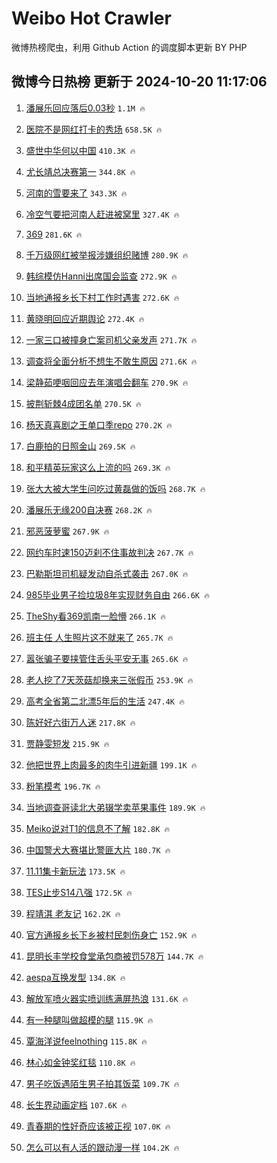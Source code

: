 # Weibo Hot Crawler 



微博热榜爬虫，利用 Github Action 的调度脚本更新 BY PHP 


## 微博今日热榜 更新于 2024-10-20 11:17:06 
1. [潘展乐回应落后0.03秒](https://s.weibo.com/weibo?q=%23%E6%BD%98%E5%B1%95%E4%B9%90%E5%9B%9E%E5%BA%94%E8%90%BD%E5%90%8E0.03%E7%A7%92%23&t=31&band_rank=1&Refer=top) `1.1M 🔥` 

1. [医院不是网红打卡的秀场](https://s.weibo.com/weibo?q=%23%E5%8C%BB%E9%99%A2%E4%B8%8D%E6%98%AF%E7%BD%91%E7%BA%A2%E6%89%93%E5%8D%A1%E7%9A%84%E7%A7%80%E5%9C%BA%23&t=31&band_rank=2&Refer=top) `658.5K 🔥` 

1. [盛世中华何以中国](https://s.weibo.com/weibo?q=%23%E7%9B%9B%E4%B8%96%E4%B8%AD%E5%8D%8E%E4%BD%95%E4%BB%A5%E4%B8%AD%E5%9B%BD%23&t=31&band_rank=3&Refer=top) `410.3K 🔥` 

1. [尤长靖总决赛第一](https://s.weibo.com/weibo?q=%23%E5%B0%A4%E9%95%BF%E9%9D%96%E6%80%BB%E5%86%B3%E8%B5%9B%E7%AC%AC%E4%B8%80%23&t=31&band_rank=4&Refer=top) `344.8K 🔥` 

1. [河南的雪要来了](https://s.weibo.com/weibo?q=%23%E6%B2%B3%E5%8D%97%E7%9A%84%E9%9B%AA%E8%A6%81%E6%9D%A5%E4%BA%86%23&t=31&band_rank=5&Refer=top) `343.3K 🔥` 

1. [冷空气要把河南人赶进被窝里](https://s.weibo.com/weibo?q=%23%E5%86%B7%E7%A9%BA%E6%B0%94%E8%A6%81%E6%8A%8A%E6%B2%B3%E5%8D%97%E4%BA%BA%E8%B5%B6%E8%BF%9B%E8%A2%AB%E7%AA%9D%E9%87%8C%23&t=31&band_rank=6&Refer=top) `327.4K 🔥` 

1. [369](https://s.weibo.com/weibo?q=369&t=31&band_rank=7&Refer=top) `281.6K 🔥` 

1. [千万级网红被举报涉嫌组织赌博](https://s.weibo.com/weibo?q=%23%E5%8D%83%E4%B8%87%E7%BA%A7%E7%BD%91%E7%BA%A2%E8%A2%AB%E4%B8%BE%E6%8A%A5%E6%B6%89%E5%AB%8C%E7%BB%84%E7%BB%87%E8%B5%8C%E5%8D%9A%23&t=31&band_rank=8&Refer=top) `280.9K 🔥` 

1. [韩综模仿Hanni出席国会监查](https://s.weibo.com/weibo?q=%E9%9F%A9%E7%BB%BC%E6%A8%A1%E4%BB%BFHanni%E5%87%BA%E5%B8%AD%E5%9B%BD%E4%BC%9A%E7%9B%91%E6%9F%A5&t=31&band_rank=9&Refer=top) `272.9K 🔥` 

1. [当地通报乡长下村工作时遇害](https://s.weibo.com/weibo?q=%23%E5%BD%93%E5%9C%B0%E9%80%9A%E6%8A%A5%E4%B9%A1%E9%95%BF%E4%B8%8B%E6%9D%91%E5%B7%A5%E4%BD%9C%E6%97%B6%E9%81%87%E5%AE%B3%23&t=31&band_rank=10&Refer=top) `272.6K 🔥` 

1. [黄晓明回应近期舆论](https://s.weibo.com/weibo?q=%23%E9%BB%84%E6%99%93%E6%98%8E%E5%9B%9E%E5%BA%94%E8%BF%91%E6%9C%9F%E8%88%86%E8%AE%BA%23&t=31&band_rank=11&Refer=top) `272.4K 🔥` 

1. [一家三口被撞身亡案司机父亲发声](https://s.weibo.com/weibo?q=%23%E4%B8%80%E5%AE%B6%E4%B8%89%E5%8F%A3%E8%A2%AB%E6%92%9E%E8%BA%AB%E4%BA%A1%E6%A1%88%E5%8F%B8%E6%9C%BA%E7%88%B6%E4%BA%B2%E5%8F%91%E5%A3%B0%23&t=31&band_rank=12&Refer=top) `271.7K 🔥` 

1. [调查将全面分析不想生不敢生原因](https://s.weibo.com/weibo?q=%23%E8%B0%83%E6%9F%A5%E5%B0%86%E5%85%A8%E9%9D%A2%E5%88%86%E6%9E%90%E4%B8%8D%E6%83%B3%E7%94%9F%E4%B8%8D%E6%95%A2%E7%94%9F%E5%8E%9F%E5%9B%A0%23&t=31&band_rank=13&Refer=top) `271.6K 🔥` 

1. [梁静茹哽咽回应去年演唱会翻车](https://s.weibo.com/weibo?q=%23%E6%A2%81%E9%9D%99%E8%8C%B9%E5%93%BD%E5%92%BD%E5%9B%9E%E5%BA%94%E5%8E%BB%E5%B9%B4%E6%BC%94%E5%94%B1%E4%BC%9A%E7%BF%BB%E8%BD%A6%23&t=31&band_rank=14&Refer=top) `270.9K 🔥` 

1. [披荆斩棘4成团名单](https://s.weibo.com/weibo?q=%E6%8A%AB%E8%8D%86%E6%96%A9%E6%A3%984%E6%88%90%E5%9B%A2%E5%90%8D%E5%8D%95&t=31&band_rank=15&Refer=top) `270.5K 🔥` 

1. [杨天真喜剧之王单口季repo](https://s.weibo.com/weibo?q=%23%E6%9D%A8%E5%A4%A9%E7%9C%9F%E5%96%9C%E5%89%A7%E4%B9%8B%E7%8E%8B%E5%8D%95%E5%8F%A3%E5%AD%A3repo%23&t=31&band_rank=16&Refer=top) `270.2K 🔥` 

1. [白鹿拍的日照金山](https://s.weibo.com/weibo?q=%23%E7%99%BD%E9%B9%BF%E6%8B%8D%E7%9A%84%E6%97%A5%E7%85%A7%E9%87%91%E5%B1%B1%23&t=31&band_rank=17&Refer=top) `269.5K 🔥` 

1. [和平精英玩家这么上流的吗](https://s.weibo.com/weibo?q=%23%E5%92%8C%E5%B9%B3%E7%B2%BE%E8%8B%B1%E7%8E%A9%E5%AE%B6%E8%BF%99%E4%B9%88%E4%B8%8A%E6%B5%81%E7%9A%84%E5%90%97%23&t=31&band_rank=18&Refer=top) `269.3K 🔥` 

1. [张大大被大学生问吃过黄磊做的饭吗](https://s.weibo.com/weibo?q=%23%E5%BC%A0%E5%A4%A7%E5%A4%A7%E8%A2%AB%E5%A4%A7%E5%AD%A6%E7%94%9F%E9%97%AE%E5%90%83%E8%BF%87%E9%BB%84%E7%A3%8A%E5%81%9A%E7%9A%84%E9%A5%AD%E5%90%97%23&t=31&band_rank=19&Refer=top) `268.7K 🔥` 

1. [潘展乐无缘200自决赛](https://s.weibo.com/weibo?q=%23%E6%BD%98%E5%B1%95%E4%B9%90%E6%97%A0%E7%BC%98200%E8%87%AA%E5%86%B3%E8%B5%9B%23&t=31&band_rank=20&Refer=top) `268.2K 🔥` 

1. [邪恶菠萝蜜](https://s.weibo.com/weibo?q=%E9%82%AA%E6%81%B6%E8%8F%A0%E8%90%9D%E8%9C%9C&t=31&band_rank=21&Refer=top) `267.9K 🔥` 

1. [网约车时速150迈刹不住事故判决](https://s.weibo.com/weibo?q=%23%E7%BD%91%E7%BA%A6%E8%BD%A6%E6%97%B6%E9%80%9F150%E8%BF%88%E5%88%B9%E4%B8%8D%E4%BD%8F%E4%BA%8B%E6%95%85%E5%88%A4%E5%86%B3%23&t=31&band_rank=22&Refer=top) `267.7K 🔥` 

1. [巴勒斯坦司机疑发动自杀式袭击](https://s.weibo.com/weibo?q=%23%E5%B7%B4%E5%8B%92%E6%96%AF%E5%9D%A6%E5%8F%B8%E6%9C%BA%E7%96%91%E5%8F%91%E5%8A%A8%E8%87%AA%E6%9D%80%E5%BC%8F%E8%A2%AD%E5%87%BB%23&t=31&band_rank=23&Refer=top) `267.0K 🔥` 

1. [985毕业男子捡垃圾8年实现财务自由](https://s.weibo.com/weibo?q=%23985%E6%AF%95%E4%B8%9A%E7%94%B7%E5%AD%90%E6%8D%A1%E5%9E%83%E5%9C%BE8%E5%B9%B4%E5%AE%9E%E7%8E%B0%E8%B4%A2%E5%8A%A1%E8%87%AA%E7%94%B1%23&t=31&band_rank=24&Refer=top) `266.6K 🔥` 

1. [TheShy看369凯南一脸懵](https://s.weibo.com/weibo?q=%23TheShy%E7%9C%8B369%E5%87%AF%E5%8D%97%E4%B8%80%E8%84%B8%E6%87%B5%23&t=31&band_rank=25&Refer=top) `266.1K 🔥` 

1. [班主任 人生照片这不就来了](https://s.weibo.com/weibo?q=%E7%8F%AD%E4%B8%BB%E4%BB%BB%20%E4%BA%BA%E7%94%9F%E7%85%A7%E7%89%87%E8%BF%99%E4%B8%8D%E5%B0%B1%E6%9D%A5%E4%BA%86&t=31&band_rank=26&Refer=top) `265.7K 🔥` 

1. [嚣张骗子要挟管住舌头平安无事](https://s.weibo.com/weibo?q=%23%E5%9A%A3%E5%BC%A0%E9%AA%97%E5%AD%90%E8%A6%81%E6%8C%9F%E7%AE%A1%E4%BD%8F%E8%88%8C%E5%A4%B4%E5%B9%B3%E5%AE%89%E6%97%A0%E4%BA%8B%23&t=31&band_rank=27&Refer=top) `265.6K 🔥` 

1. [老人挖了7天茨菇却换来三张假币](https://s.weibo.com/weibo?q=%23%E8%80%81%E4%BA%BA%E6%8C%96%E4%BA%867%E5%A4%A9%E8%8C%A8%E8%8F%87%E5%8D%B4%E6%8D%A2%E6%9D%A5%E4%B8%89%E5%BC%A0%E5%81%87%E5%B8%81%23&t=31&band_rank=28&Refer=top) `253.9K 🔥` 

1. [高考全省第二北漂5年后的生活](https://s.weibo.com/weibo?q=%E9%AB%98%E8%80%83%E5%85%A8%E7%9C%81%E7%AC%AC%E4%BA%8C%E5%8C%97%E6%BC%825%E5%B9%B4%E5%90%8E%E7%9A%84%E7%94%9F%E6%B4%BB&t=31&band_rank=29&Refer=top) `247.4K 🔥` 

1. [陈好好六街万人迷](https://s.weibo.com/weibo?q=%E9%99%88%E5%A5%BD%E5%A5%BD%E5%85%AD%E8%A1%97%E4%B8%87%E4%BA%BA%E8%BF%B7&t=31&band_rank=30&Refer=top) `217.8K 🔥` 

1. [贾静雯短发](https://s.weibo.com/weibo?q=%23%E8%B4%BE%E9%9D%99%E9%9B%AF%E7%9F%AD%E5%8F%91%23&t=31&band_rank=31&Refer=top) `215.9K 🔥` 

1. [他把世界上肉最多的肉牛引进新疆](https://s.weibo.com/weibo?q=%23%E4%BB%96%E6%8A%8A%E4%B8%96%E7%95%8C%E4%B8%8A%E8%82%89%E6%9C%80%E5%A4%9A%E7%9A%84%E8%82%89%E7%89%9B%E5%BC%95%E8%BF%9B%E6%96%B0%E7%96%86%23&t=31&band_rank=32&Refer=top) `199.1K 🔥` 

1. [粉笔模考](https://s.weibo.com/weibo?q=%E7%B2%89%E7%AC%94%E6%A8%A1%E8%80%83&t=31&band_rank=33&Refer=top) `196.7K 🔥` 

1. [当地调查哥读北大弟辍学卖苹果事件](https://s.weibo.com/weibo?q=%23%E5%BD%93%E5%9C%B0%E8%B0%83%E6%9F%A5%E5%93%A5%E8%AF%BB%E5%8C%97%E5%A4%A7%E5%BC%9F%E8%BE%8D%E5%AD%A6%E5%8D%96%E8%8B%B9%E6%9E%9C%E4%BA%8B%E4%BB%B6%23&t=31&band_rank=34&Refer=top) `189.9K 🔥` 

1. [Meiko说对T1的信息不了解](https://s.weibo.com/weibo?q=%23Meiko%E8%AF%B4%E5%AF%B9T1%E7%9A%84%E4%BF%A1%E6%81%AF%E4%B8%8D%E4%BA%86%E8%A7%A3%23&t=31&band_rank=35&Refer=top) `182.8K 🔥` 

1. [中国警犬大赛堪比警匪大片](https://s.weibo.com/weibo?q=%23%E4%B8%AD%E5%9B%BD%E8%AD%A6%E7%8A%AC%E5%A4%A7%E8%B5%9B%E5%A0%AA%E6%AF%94%E8%AD%A6%E5%8C%AA%E5%A4%A7%E7%89%87%23&t=31&band_rank=36&Refer=top) `180.7K 🔥` 

1. [11.11集卡新玩法](https://s.weibo.com/weibo?q=%2311.11%E9%9B%86%E5%8D%A1%E6%96%B0%E7%8E%A9%E6%B3%95%23&t=31&band_rank=37&Refer=top) `173.5K 🔥` 

1. [TES止步S14八强](https://s.weibo.com/weibo?q=%23TES%E6%AD%A2%E6%AD%A5S14%E5%85%AB%E5%BC%BA%23&t=31&band_rank=38&Refer=top) `172.5K 🔥` 

1. [程靖淇 老友记](https://s.weibo.com/weibo?q=%E7%A8%8B%E9%9D%96%E6%B7%87%20%E8%80%81%E5%8F%8B%E8%AE%B0&t=31&band_rank=39&Refer=top) `162.2K 🔥` 

1. [官方通报乡长下乡被村民刺伤身亡](https://s.weibo.com/weibo?q=%23%E5%AE%98%E6%96%B9%E9%80%9A%E6%8A%A5%E4%B9%A1%E9%95%BF%E4%B8%8B%E4%B9%A1%E8%A2%AB%E6%9D%91%E6%B0%91%E5%88%BA%E4%BC%A4%E8%BA%AB%E4%BA%A1%23&t=31&band_rank=40&Refer=top) `152.9K 🔥` 

1. [昆明长丰学校食堂承包商被罚578万](https://s.weibo.com/weibo?q=%23%E6%98%86%E6%98%8E%E9%95%BF%E4%B8%B0%E5%AD%A6%E6%A0%A1%E9%A3%9F%E5%A0%82%E6%89%BF%E5%8C%85%E5%95%86%E8%A2%AB%E7%BD%9A578%E4%B8%87%23&t=31&band_rank=41&Refer=top) `144.7K 🔥` 

1. [aespa互换发型](https://s.weibo.com/weibo?q=%23aespa%E4%BA%92%E6%8D%A2%E5%8F%91%E5%9E%8B%23&t=31&band_rank=42&Refer=top) `134.8K 🔥` 

1. [解放军喷火器实喷训练满屏热浪](https://s.weibo.com/weibo?q=%23%E8%A7%A3%E6%94%BE%E5%86%9B%E5%96%B7%E7%81%AB%E5%99%A8%E5%AE%9E%E5%96%B7%E8%AE%AD%E7%BB%83%E6%BB%A1%E5%B1%8F%E7%83%AD%E6%B5%AA%23&t=31&band_rank=43&Refer=top) `131.6K 🔥` 

1. [有一种腿叫做超模的腿](https://s.weibo.com/weibo?q=%E6%9C%89%E4%B8%80%E7%A7%8D%E8%85%BF%E5%8F%AB%E5%81%9A%E8%B6%85%E6%A8%A1%E7%9A%84%E8%85%BF&t=31&band_rank=44&Refer=top) `115.9K 🔥` 

1. [覃海洋说feelnothing](https://s.weibo.com/weibo?q=%23%E8%A6%83%E6%B5%B7%E6%B4%8B%E8%AF%B4feelnothing%23&t=31&band_rank=45&Refer=top) `115.8K 🔥` 

1. [林心如金钟奖红毯](https://s.weibo.com/weibo?q=%E6%9E%97%E5%BF%83%E5%A6%82%E9%87%91%E9%92%9F%E5%A5%96%E7%BA%A2%E6%AF%AF&t=31&band_rank=46&Refer=top) `110.8K 🔥` 

1. [男子吃饭遇陌生男子拍其饭菜](https://s.weibo.com/weibo?q=%23%E7%94%B7%E5%AD%90%E5%90%83%E9%A5%AD%E9%81%87%E9%99%8C%E7%94%9F%E7%94%B7%E5%AD%90%E6%8B%8D%E5%85%B6%E9%A5%AD%E8%8F%9C%23&t=31&band_rank=47&Refer=top) `109.7K 🔥` 

1. [长生界动画定档](https://s.weibo.com/weibo?q=%E9%95%BF%E7%94%9F%E7%95%8C%E5%8A%A8%E7%94%BB%E5%AE%9A%E6%A1%A3&t=31&band_rank=48&Refer=top) `107.6K 🔥` 

1. [青春期的性好奇应该被正视](https://s.weibo.com/weibo?q=%E9%9D%92%E6%98%A5%E6%9C%9F%E7%9A%84%E6%80%A7%E5%A5%BD%E5%A5%87%E5%BA%94%E8%AF%A5%E8%A2%AB%E6%AD%A3%E8%A7%86&t=31&band_rank=49&Refer=top) `107.0K 🔥` 

1. [怎么可以有人活的跟动漫一样](https://s.weibo.com/weibo?q=%E6%80%8E%E4%B9%88%E5%8F%AF%E4%BB%A5%E6%9C%89%E4%BA%BA%E6%B4%BB%E7%9A%84%E8%B7%9F%E5%8A%A8%E6%BC%AB%E4%B8%80%E6%A0%B7&t=31&band_rank=50&Refer=top) `104.2K 🔥` 

